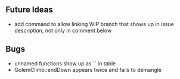## Future Ideas
- add command to allow linking WIP branch that shows up in issue description, not only in comment below

## Bugs
- unnamed functions show up as `` in table
- GolemClimb::endDown appears twice and fails to demangle
